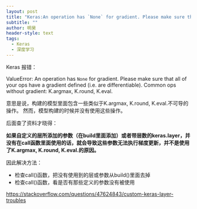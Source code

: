 ```yaml
---
layout: post
title: "Keras:An operation has `None` for gradient. Please make sure that all of your ops have a gradient"
subtitle: ""
author: 明昊
header-style: text
tags:
  - Keras
  - 深度学习
---
```


Keras 报错：

ValueError: An operation has `None` for gradient. Please make sure that all of your ops have a gradient defined (i.e. are differentiable). Common ops without gradient: K.argmax, K.round, K.eval.

意思是说，构建的模型里面包含一些类似于K.argmax, K.round, K.eval.不可导的操作。
然而，模型构建的时候并没有使用这些操作。

后面查了资料才晓得：

**如果自定义的层所添加的参数（在build里面添加）或者带层数的keras.layer，并没有在call函数里面使用的话，就会导致这些参数无法执行梯度更新，并不是使用了K.argmax, K.round, K.eval.的原因。**

因此解决方法：

 - 检查call()函数，把没有使用到的层或参数从build()里面去掉
 - 检查call()函数，看是否有那些定义的参数没有被使用

https://stackoverflow.com/questions/47624843/custom-keras-layer-troubles






